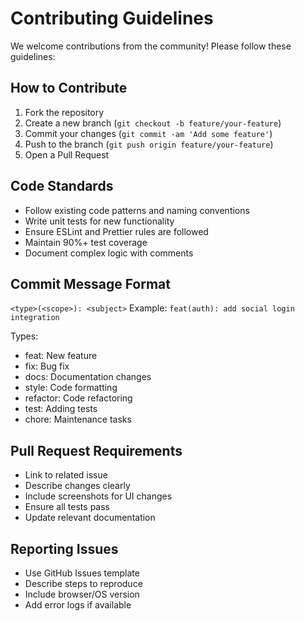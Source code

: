 # Contributing Guidelines

We welcome contributions from the community! Please follow these guidelines:

## How to Contribute

1. Fork the repository
2. Create a new branch (`git checkout -b feature/your-feature`)
3. Commit your changes (`git commit -am 'Add some feature'`)
4. Push to the branch (`git push origin feature/your-feature`)
5. Open a Pull Request

## Code Standards

- Follow existing code patterns and naming conventions
- Write unit tests for new functionality
- Ensure ESLint and Prettier rules are followed
- Maintain 90%+ test coverage
- Document complex logic with comments

## Commit Message Format

`<type>(<scope>): <subject>`
Example: `feat(auth): add social login integration`

Types:

- feat: New feature
- fix: Bug fix
- docs: Documentation changes
- style: Code formatting
- refactor: Code refactoring
- test: Adding tests
- chore: Maintenance tasks

## Pull Request Requirements

- Link to related issue
- Describe changes clearly
- Include screenshots for UI changes
- Ensure all tests pass
- Update relevant documentation

## Reporting Issues

- Use GitHub Issues template
- Describe steps to reproduce
- Include browser/OS version
- Add error logs if available
